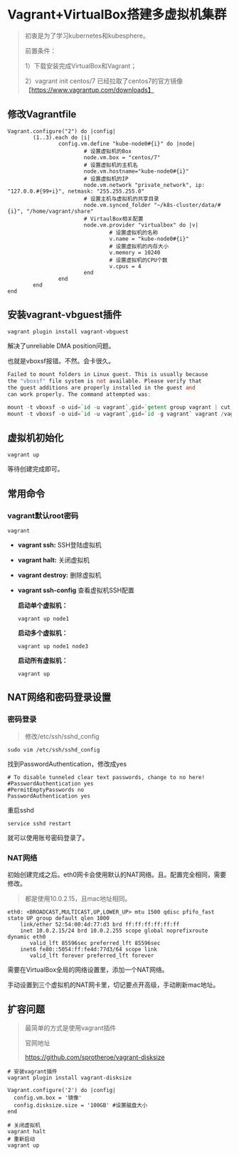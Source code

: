 # Vagrant+VirtualBox搭建多虚拟机集群

> 初衷是为了学习kubernetes和kubesphere。
>
> 前置条件：
>
> 1）下载安装完成VirtualBox和Vagrant；
>
> 2）vagrant init centos/7 已经拉取了centos7的官方镜像 【https://www.vagrantup.com/downloads】

## 修改Vagrantfile

```shell
Vagrant.configure("2") do |config|
        (1..3).each do |i|
                config.vm.define "kube-node0#{i}" do |node|
                        # 设置虚拟机的Box
                        node.vm.box = "centos/7"
                        # 设置虚拟机的主机名
                        node.vm.hostname="kube-node0#{i}"
                        # 设置虚拟机的IP
                        node.vm.network "private_network", ip: "127.0.0.#{99+i}", netmask: "255.255.255.0"
                        # 设置主机与虚拟机的共享目录
                        node.vm.synced_folder "~/k8s-cluster/data/#{i}", "/home/vagrant/share"
                        # VirtaulBox相关配置
                        node.vm.provider "virtualbox" do |v|
                                # 设置虚拟机的名称
                                v.name = "kube-node0#{i}"
                                # 设置虚拟机的内存大小
                                v.memory = 10240
                                # 设置虚拟机的CPU个数
                                v.cpus = 4
                        end
                end
        end
end
```

## 安装vagrant-vbguest插件

```sh
vagrant plugin install vagrant-vbguest
```

解决了unreliable DMA position问题。

也就是vboxsf报错。不然。会卡很久。

```verilog
Failed to mount folders in Linux guest. This is usually because
the "vboxsf" file system is not available. Please verify that
the guest additions are properly installed in the guest and
can work properly. The command attempted was:

mount -t vboxsf -o uid=`id -u vagrant`,gid=`getent group vagrant | cut -d: -f3` vagrant /vagrant
mount -t vboxsf -o uid=`id -u vagrant`,gid=`id -g vagrant` vagrant /vagrant
```

## 虚拟机初始化

```bash
vagrant up
```

等待创建完成即可。

## 常用命令

### vagrant默认root密码

```shell
vagrant
```

- **vagrant ssh:** SSH登陆虚拟机

- **vagrant halt:** 关闭虚拟机

- **vagrant destroy:** 删除虚拟机

- **vagrant ssh-config** 查看虚拟机SSH配置

  **启动单个虚拟机：**

  ```
  vagrant up node1
  ```

  **启动多个虚拟机：**

  ```
  vagrant up node1 node3
  ```

  **启动所有虚拟机：**

  ```
  vagrant up
  ```

## NAT网络和密码登录设置

### 密码登录

> 修改/etc/ssh/sshd_config

```shell
sudo vim /etc/ssh/sshd_config
```

找到PasswordAuthentication，修改成yes

```config
# To disable tunneled clear text passwords, change to no here!
#PasswordAuthentication yes
#PermitEmptyPasswords no
PasswordAuthentication yes
```

重启sshd

```shell
service sshd restart
```

就可以使用账号密码登录了。

### NAT网络

初始创建完成之后。eth0网卡会使用默认的NAT网络。且。配置完全相同，需要修改。

> 都是使用10.0.2.15，且mac地址相同。

```shell
eth0: <BROADCAST,MULTICAST,UP,LOWER_UP> mtu 1500 qdisc pfifo_fast state UP group default qlen 1000
    link/ether 52:54:00:4d:77:d3 brd ff:ff:ff:ff:ff:ff
    inet 10.0.2.15/24 brd 10.0.2.255 scope global noprefixroute dynamic eth0
       valid_lft 85596sec preferred_lft 85596sec
    inet6 fe80::5054:ff:fe4d:77d3/64 scope link
       valid_lft forever preferred_lft forever
```

需要在VirtualBox全局的网络设置里，添加一个NAT网络。

手动设置到三个虚拟机的NAT网卡里，切记要点开高级，手动刷新mac地址。

## 扩容问题

> 最简单的方式是使用vagrant插件
>
> 官网地址
>
> https://github.com/sprotheroe/vagrant-disksize

```shell
# 安装vagrant插件
vagrant plugin install vagrant-disksize
```

```properties
Vagrant.configure('2') do |config|
  config.vm.box = '镜像'
  config.disksize.size = '100GB' #设置磁盘大小
end
```

```shell
# 关闭虚拟机
vagrant halt
# 重新启动 
vagrant up
```

